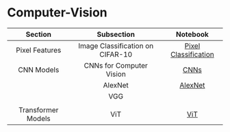 # Computer-Vision

|       Section      	|            Subsection            	| Notebook 	|
|:------------------:	|:--------------------------------:	|:--------:	|
|   Pixel Features   	| Image Classification on CIFAR-10 	| [Pixel Classification](https://github.com/Michael-M-Mike/Computer-Vision/blob/main/CIFAR10%20Image%20Classification.ipynb)         	|
|     CNN Models     	|     CNNs for Computer Vision     	| [CNNs](https://github.com/Michael-M-Mike/Computer-Vision/blob/main/CNNs%20for%20Computer%20Vision.ipynb)         	|
|                    	|              AlexNet             	| [AlexNet](https://github.com/Michael-M-Mike/Computer-Vision/blob/main/AlexNet.ipynb)         	|
|                    	|                VGG               	| []()         	|
|                    	|                                  	|          	|
| Transformer Models 	|                ViT               	| [ViT](https://github.com/Michael-M-Mike/Computer-Vision/blob/main/ViT.ipynb)     	|
